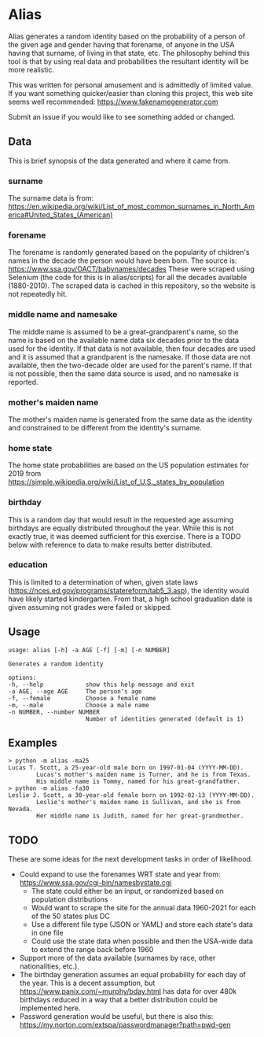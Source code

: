 # Alias
Alias generates a random identity based on the probability of a person of the given age and gender having that forename, of anyone in the USA having that surname, of living in that state, etc.  The philosophy behind this tool is that by using real data and probabilities the resultant identity will be more realistic.

This was written for personal amusement and is admittedly of limited value. If you want something quicker/easier than cloning this project, this web site seems well recommended: https://www.fakenamegenerator.com

Submit an issue if you would like to see something added or changed.

## Data
This is brief synopsis of the data generated and where it came from.

### surname
The surname data is from: https://en.wikipedia.org/wiki/List_of_most_common_surnames_in_North_America#United_States_(American)

### forename
The forename is randomly generated based on the popularity of children's names in the decade the person would have been born.  The source is: https://www.ssa.gov/OACT/babynames/decades These were scraped using Selenium (the code for this is in alias/scripts) for all the decades available (1880-2010).  The scraped data is cached in this repository, so the website is not repeatedly hit.

### middle name and namesake
The middle name is assumed to be a great-grandparent's name, so the name is based on the available name data six decades prior to the data used for the identity.  If that data is not available, then four decades are used and it is assumed that a grandparent is the namesake.  If those data are not available, then the two-decade older are used for the parent's name.  If that is not possible, then the same data source is used, and no namesake is reported.

### mother's maiden name 
The mother's maiden name is generated from the same data as the identity and constrained to be different from the identity's surname.

### home state
The home state probabilities are based on the US population estimates for 2019 from https://simple.wikipedia.org/wiki/List_of_U.S._states_by_population

### birthday
This is a random day that would result in the requested age assuming birthdays are equally distributed   throughout the year. While this is not exactly true, it was deemed sufficient for this exercise. There is a TODO below with reference to data to make results better distributed.

### education
This is limited to a determination of when, given state laws (https://nces.ed.gov/programs/statereform/tab5_3.asp), the identity would have likely started kindergarten.  From that, a high school graduation date is given assuming not grades were failed or skipped.

## Usage
    usage: alias [-h] -a AGE [-f] [-m] [-n NUMBER]

    Generates a random identity

    options:
    -h, --help            show this help message and exit
    -a AGE, --age AGE     The person's age
    -f, --female          Choose a female name
    -m, --male            Choose a male name
    -n NUMBER, --number NUMBER
                          Number of identities generated (default is 1)

## Examples
    > python -m alias -ma25
    Lucas T. Scott, a 25-year-old male born on 1997-01-04 (YYYY-MM-DD).
            Lucas's mother's maiden name is Turner, and he is from Texas.
            His middle name is Tommy, named for his great-grandfather.
    > python -m alias -fa30
    Leslie J. Scott, a 30-year-old female born on 1992-02-13 (YYYY-MM-DD).
            Leslie's mother's maiden name is Sullivan, and she is from Nevada.
            Her middle name is Judith, named for her great-grandmother.

## TODO
These are some ideas for the next development tasks in order of likelihood.
 * Could expand to use the forenames WRT state and year from: https://www.ssa.gov/cgi-bin/namesbystate.cgi
    * The state could either be an input, or randomized based on population distributions
    * Would want to scrape the site for the annual data 1960-2021 for each of the 50 states plus DC
    * Use a different file type (JSON or YAML) and store each state's data in one file
    * Could use the state data when possible and then the USA-wide data to extend the range back before 1960
 * Support more of the data available (surnames by race, other nationalities, etc.).
 * The birthday generation assumes an equal probability for each day of the year.  This is a decent assumption, but https://www.panix.com/~murphy/bday.html has data for over 480k birthdays reduced in a way that a better distribution could be implemented here.
 * Password generation would be useful, but there is also this: https://my.norton.com/extspa/passwordmanager?path=pwd-gen
 